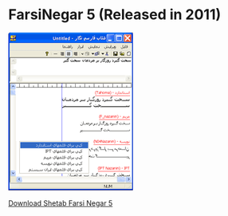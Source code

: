 # FarsiNegar 5 (Released in 2011)

![Main Window Snapshot](Readme/snapshot.gif)

[Download Shetab Farsi Negar 5](https://github.com/madnik7/ShetabFarsiNegar/releases/download/5.1.1/ShetabFarsiNegar5.msi)
